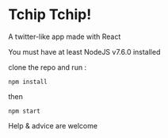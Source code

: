 # Tchip Tchip!
A twitter-like app made with React

You must have at least NodeJS v7.6.0 installed

clone the repo and run : 
```
npm install
```
then
```
npm start
```

Help & advice are welcome
